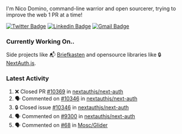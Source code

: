 
I'm Nico Domino, command-line warrior and open sourcerer, trying to improve the web 1 PR at a time!

[![Twitter Badge](https://img.shields.io/badge/-@ndom91-1ca0f1?style=flat-square&labelColor=1ca0f1&logo=twitter&logoColor=white&link=https://twitter.com/ndom91)](https://twitter.com/ndom91) [![Linkedin Badge](https://img.shields.io/badge/-ndom91-blue?style=flat-square&logo=Linkedin&logoColor=white&link=https://www.linkedin.com/in/ndom91/)](https://www.linkedin.com/in/ndom91/) [![Gmail Badge](https://img.shields.io/badge/-yo@ndo.dev-c14438?style=flat-square&logo=mail.ru&logoColor=white&link=mailto:yo@ndo.dev)](mailto:yo@ndo.dev)

### Currently Working On..

Side projects like 📬 [Briefkasten](https://briefkastenhq.com) and opensource libraries like 🔒 [NextAuth.js](https://github.com/nextauthjs/next-auth).

<!--START_SECTION_PROFILE_VIEWS:readme-info-->
<!--END_SECTION_PROFILE_VIEWS:readme-info-->

<!--START_SECTION_DAILY_COMMIT:readme-info-->
<!--END_SECTION_DAILY_COMMIT:readme-info-->

<!--START_SECTION_WEEKLY_COMMIT:readme-info-->
<!--END_SECTION_WEEKLY_COMMIT:readme-info-->

### Latest Activity

<!--START_SECTION:activity-->
1. ❌ Closed PR [#10369](https://github.com/nextauthjs/next-auth/pull/10369) in [nextauthjs/next-auth](https://github.com/nextauthjs/next-auth)
2. 🗣 Commented on [#10346](https://github.com/nextauthjs/next-auth/issues/10346#issuecomment-2010197726) in [nextauthjs/next-auth](https://github.com/nextauthjs/next-auth)
3. 🔒 Closed issue [#10346](https://github.com/nextauthjs/next-auth/issues/10346) in [nextauthjs/next-auth](https://github.com/nextauthjs/next-auth)
4. 🗣 Commented on [#9300](https://github.com/nextauthjs/next-auth/issues/9300#issuecomment-2007976099) in [nextauthjs/next-auth](https://github.com/nextauthjs/next-auth)
5. 🗣 Commented on [#68](https://github.com/Mosc/Glider/issues/68#issuecomment-2007661004) in [Mosc/Glider](https://github.com/Mosc/Glider)
<!--END_SECTION:activity-->
